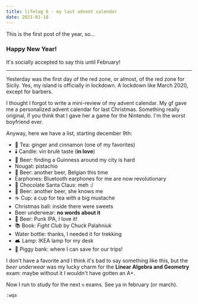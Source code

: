 ```yaml
---
title: lifelog 6 - my last advent calendar
date: 2021-01-18
---
```


This is the first post of the year, so...

### Happy New Year!

It's socially accepted to say this until February!

---

Yesterday was the first day of the red zone, or almost, of the red zone for Sicily. Yes, my island is officially in lockdown. A lockdown like March 2020, except for barbers.

I thought I forgot to write a mini-review of my advent calendar. My gf gave me a personalized advent calendar for last Christmas. Something really original, if you think that I gave her a game for the Nintendo. I'm the worst boyfriend ever.

Anyway, here we have a list, starting december 9th:

* 🍵 Tea: ginger and cinnamon (one of my favorites)
* 🕯️ Candle: vin brulè taste (**in love**)
* 🍺 Beer: finding a Guinness around my city is hard
* Nougat: pistachio
* 🍺 Beer: another beer, Belgian this time
* Earphones: Bluetooth earphones for me are now revolutionary
* 🎅 Chocolate Santa Claus: meh :/
* 🍺 Beer: another beer, she knows me
* ☕ Cup: a cup for tea with a big mustache
* Christmas ball: inside there were sweets
* Beer underwear: **no words about it**
* 🍺 Beer: Punk IPA, I love it!
* 📚 Book: *Fight Club* by Chuck Palahniuk
* Water bottle: thanks, I needed it for trekking
* 🛋️ Lamp: IKEA lamp for my desk
* 🏦 Piggy bank: where I can save for our trips!

I don't have a favorite and I think it's bad to say something like this, but the *beer underwear* was my lucky charm for the **Linear Algebra and Geometry** exam: maybe without it I wouldn't have gotten an A+.

Now I run to study for the next `n` exams. See ya in february (or march).

`:wqa`

